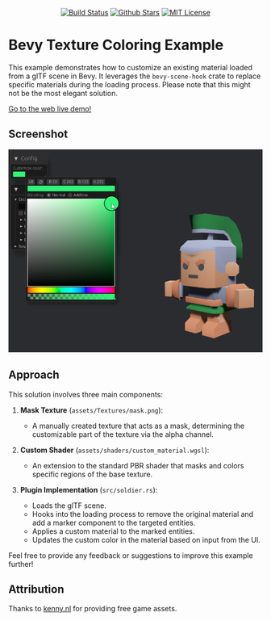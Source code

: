 <p align="center">
<a href="https://github.com/brookman/bevy-texture-coloring-example/actions"><img src="https://github.com/brookman/bevy-texture-coloring-example/actions/workflows/rust.yml/badge.svg" alt="Build Status"></a>
<a href="https://github.com/brookman/bevy-texture-coloring-example"><img src="https://img.shields.io/github/stars/brookman/bevy-texture-coloring-example.svg?style=flat&logo=github&colorB=deeppink&label=stars" alt="Github Stars"></a>
<a href="https://opensource.org/licenses/MIT"><img src="https://img.shields.io/badge/license-MIT-purple.svg" alt="MIT License"></a>
</p>

# Bevy Texture Coloring Example

This example demonstrates how to customize an existing material loaded from a glTF scene in Bevy. It leverages the `bevy-scene-hook` crate to replace specific materials during the loading process. Please note that this might not be the most elegant solution.

[Go to the web live demo!](https://brookman.github.io/bevy-texture-coloring-example/)

## Screenshot

![Screenshot](docs/screenshot.png)

## Approach

This solution involves three main components:

1. **Mask Texture** (`assets/Textures/mask.png`):
   - A manually created texture that acts as a mask, determining the customizable part of the texture via the alpha channel.

2. **Custom Shader** (`assets/shaders/custom_material.wgsl`):
   - An extension to the standard PBR shader that masks and colors specific regions of the base texture.

3. **Plugin Implementation** (`src/soldier.rs`):
   - Loads the glTF scene.
   - Hooks into the loading process to remove the original material and add a marker component to the targeted entities.
   - Applies a custom material to the marked entities.
   - Updates the custom color in the material based on input from the UI.

Feel free to provide any feedback or suggestions to improve this example further!

## Attribution
Thanks to [kenny.nl](https://kenney.nl/assets/mini-arena) for providing free game assets.
